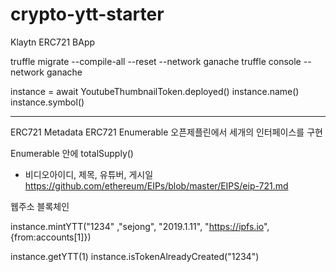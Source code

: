 # crypto-ytt-starter
Klaytn ERC721 BApp

truffle migrate --compile-all --reset --network ganache
truffle console --network ganache

instance = await YoutubeThumbnailToken.deployed()
instance.name()
instance.symbol()

---
ERC721 Metadata 
ERC721 Enumerable
오픈제플린에서 세개의 인터페이스를 구현

Enumerable 안에 totalSupply()

- 비디오아이디, 제목, 유튜버, 게시일
https://github.com/ethereum/EIPs/blob/master/EIPS/eip-721.md
  
웹주소 블록체인


instance.mintYTT("1234" ,"sejong", "2019.1.11", "https://ipfs.io", {from:accounts[1]})

instance.getYTT(1)
instance.isTokenAlreadyCreated("1234")


